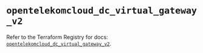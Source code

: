 # `opentelekomcloud_dc_virtual_gateway_v2`

Refer to the Terraform Registry for docs: [`opentelekomcloud_dc_virtual_gateway_v2`](https://registry.terraform.io/providers/opentelekomcloud/opentelekomcloud/1.36.25/docs/resources/dc_virtual_gateway_v2).
